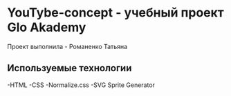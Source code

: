# YouTybe-concept - учебный проект  Glo Akademy
Проект выполнила - Романенко Татьяна

## Используемые технологии
-HTML
-CSS
-Normalize.css
-SVG Sprite Generator
